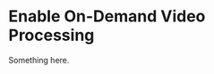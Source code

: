 [title]: # (Enable On-Demand Video Processing)
[tags]: # (XXX)
[priority]: # (5661)
# Enable On-Demand Video Processing
Something here.
